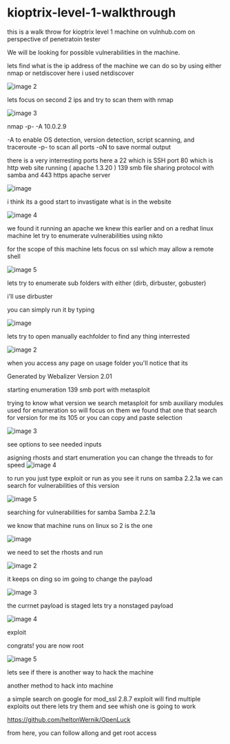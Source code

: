 # kioptrix-level-1-walkthrough
this is a walk throw for kioptrix level 1 machine on vulnhub.com on perspective of penetratoin tester

We will be looking for possible vulnerabilities in the machine.

lets find what is the ip address of the machine we can do so by using either nmap or netdiscover here i used netdiscover

![image 2](https://github.com/0xA4O/kioptrix-level-1-walkthrough/assets/57577405/a5348f5c-ce19-41cb-a768-b1ed1540c245)

lets focus on second 2 ips and try to scan them with nmap

![image 3](https://github.com/0xA4O/kioptrix-level-1-walkthrough/assets/57577405/7ca835fc-7891-4857-b0e8-e057807864b2)


nmap -p- -A 10.0.2.9


-A to enable OS detection, version detection, script scanning, and traceroute
-p- to scan all ports 
-oN to save normal output 



there is a very interresting ports here a 
22 which is SSH port 
80 which is http web site running ( apache 1.3.20 ) 
139 smb file sharing protocol with samba
and 443 https apache server

![image](https://github.com/0xA4O/kioptrix-level-1-walkthrough/assets/57577405/914e3e43-6b8a-4814-b4d8-c24df312593a)



i think its a good start to invastigate what is in the website 

![image 4](https://github.com/0xA4O/kioptrix-level-1-walkthrough/assets/57577405/bf1cca8e-374a-44ab-ac77-1250e55f728c)

we found it running an apache we knew this earlier and on a redhat linux machine let try to enumerate vulnerabilities using nikto

for the scope of this machine lets focus on ssl which may allow a remote shell

![image 5](https://github.com/0xA4O/kioptrix-level-1-walkthrough/assets/57577405/ad7e50f7-8c70-4c52-ac8e-0d4ed2d92e03)


lets try to enumerate sub folders with either (dirb, dirbuster, gobuster)

i'll use dirbuster

you can simply run it by typing 

![image](https://github.com/0xA4O/kioptrix-level-1-walkthrough/assets/57577405/1bff40e3-278d-4f50-b24d-0463800e8225)

lets try to open manually eachfolder to find any thing interrested

![image 2](https://github.com/0xA4O/kioptrix-level-1-walkthrough/assets/57577405/580ba73c-d4e8-47df-8d16-824699754472)

when you access any page on usage folder you'll notice that its

 Generated by Webalizer Version 2.01   



starting enumeration 139 smb port with metasploit

trying to know what version we search metasploit for smb
auxiliary modules used for enumeration so will focus on them we found that one that search for version for me its 105 or you can copy and paste selection 

![image 3](https://github.com/0xA4O/kioptrix-level-1-walkthrough/assets/57577405/ba6adb79-2fcd-47a4-b5c1-15b29cb64795)


see options to see needed inputs

asigning rhosts and start enumeration
you can change the threads to for speed
![image 4](https://github.com/0xA4O/kioptrix-level-1-walkthrough/assets/57577405/8f13f283-cedc-424d-9e6d-3b90d98c94c4)


to run you just type exploit or run 
as you see it runs on samba 2.2.1a we can search for vulnerabilities of this version


![image 5](https://github.com/0xA4O/kioptrix-level-1-walkthrough/assets/57577405/480db67e-2f70-4038-bb1e-cd7b25940bd8)


searching for vulnerabilities for samba Samba 2.2.1a

we know that machine runs on linux so 2 is the one


![image](https://github.com/0xA4O/kioptrix-level-1-walkthrough/assets/57577405/2b79df98-ffe7-402b-b2c4-12d4280d0a77)


we need to set the rhosts and run

![image 2](https://github.com/0xA4O/kioptrix-level-1-walkthrough/assets/57577405/b96b0fd7-68e3-4d43-a510-70586c3bfcb8)


it keeps on ding so im going to change the payload 


![image 3](https://github.com/0xA4O/kioptrix-level-1-walkthrough/assets/57577405/a4277b21-2d4f-4ea7-8228-dac06f58a62e)


the currnet payload is staged lets try a nonstaged payload

![image 4](https://github.com/0xA4O/kioptrix-level-1-walkthrough/assets/57577405/c50de559-edc0-4e24-8504-1cf488503a84)

exploit 

congrats! you are now root



![image 5](https://github.com/0xA4O/kioptrix-level-1-walkthrough/assets/57577405/a83cd33a-7481-48cc-8cae-39c031cdad93)


lets see if there is another way to hack the machine


another method to hack into machine

a simple search on  google for mod_ssl 2.8.7 exploit will find multiple exploits out there lets try them and see whish one is going to work

https://github.com/heltonWernik/OpenLuck

from here, you can follow allong and get root access




